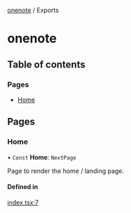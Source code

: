 [onenote](README.md) / Exports

# onenote

## Table of contents

### Pages

- [Home](modules.md#home)

## Pages

### Home

• `Const` **Home**: `NextPage`

Page to render the home / landing page.

#### Defined in

[index.tsx:7](https://gitlab.com/ennovar1/OneNote/-/blob/088943b/pages/index.tsx#L7)
